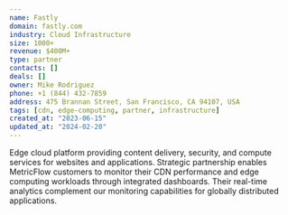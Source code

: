 ```yaml
---
name: Fastly
domain: fastly.com
industry: Cloud Infrastructure
size: 1000+
revenue: $400M+
type: partner
contacts: []
deals: []
owner: Mike Rodriguez
phone: +1 (844) 432-7859
address: 475 Brannan Street, San Francisco, CA 94107, USA
tags: [cdn, edge-computing, partner, infrastructure]
created_at: "2023-06-15"
updated_at: "2024-02-20"
---
```


Edge cloud platform providing content delivery, security, and compute services for websites and applications. Strategic partnership enables MetricFlow customers to monitor their CDN performance and edge computing workloads through integrated dashboards. Their real-time analytics complement our monitoring capabilities for globally distributed applications.